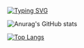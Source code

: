 [![Typing SVG](https://readme-typing-svg.demolab.com/?lines=Ola!+👋;Bem+vindo+ao+meu+perfil+😀)](https://git.io/typing-svg)

![Anurag's GitHub stats](https://github-readme-stats.vercel.app/api?username=leomckk&show_icons=true&hide=issues&show_icons=true&theme=radical)

[![Top Langs](https://github-readme-stats.vercel.app/api/top-langs/?username=leomckk&layout=compact&show_icons=true&show_icons=true&theme=radical)](https://github.com/leomckk/github-readme-stats)
